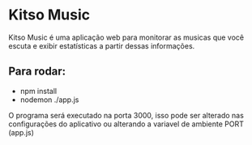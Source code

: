 # Kitso Music
Kitso Music é uma aplicação web para monitorar as musicas que você escuta e exibir estatísticas a partir dessas informações.

## Para rodar:
- npm install
- nodemon ./app.js

O programa será executado na porta 3000, isso pode ser alterado nas configurações do aplicativo ou alterando a variavel de ambiente PORT (app.js)
